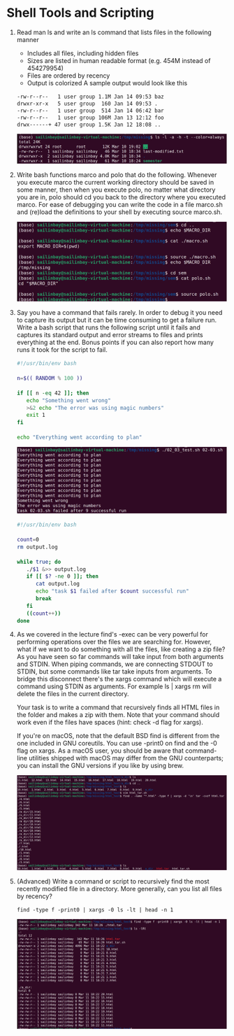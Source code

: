 # Shell Tools and Scripting

1. Read man ls and write an ls command that lists files in the following manner

   - Includes all files, including hidden files
   - Sizes are listed in human readable format (e.g. 454M instead of 454279954)
   - Files are ordered by recency
   - Output is colorized
   A sample output would look like this

   ```shell
   -rw-r--r--   1 user group 1.1M Jan 14 09:53 baz
   drwxr-xr-x   5 user group  160 Jan 14 09:53 .
   -rw-r--r--   1 user group  514 Jan 14 06:42 bar
   -rw-r--r--   1 user group 106M Jan 13 12:12 foo
   drwx------+ 47 user group 1.5K Jan 12 18:08 ..
   ```

   ![02-01](image/02/02-01.png)

2. Write bash functions marco and polo that do the following. Whenever you execute marco the current working directory should be saved in some manner, then when you execute polo, no matter what directory you are in, polo should cd you back to the directory where you executed marco. For ease of debugging you can write the code in a file marco.sh and (re)load the definitions to your shell by executing source marco.sh.

   ![02-02](image/02/02-02.png)

3. Say you have a command that fails rarely. In order to debug it you need to capture its output but it can be time consuming to get a failure run. Write a bash script that runs the following script until it fails and captures its standard output and error streams to files and prints everything at the end. Bonus points if you can also report how many runs it took for the script to fail.

   ```bash
   #!/usr/bin/env bash

   n=$(( RANDOM % 100 ))

   if [[ n -eq 42 ]]; then
      echo "Something went wrong"
      >&2 echo "The error was using magic numbers"
      exit 1
   fi

   echo "Everything went according to plan"
   ```

   ![02-03](image/02/02-03.png)

   ```bash
   #!/usr/bin/env bash

   count=0
   rm output.log

   while true; do
      ./$1 &>> output.log
      if [[ $? -ne 0 ]]; then
         cat output.log
         echo "task $1 failed after $count successful run"
         break
      fi
      ((count++))
   done
   ```

4. As we covered in the lecture find's -exec can be very powerful for performing operations over the files we are searching for. However, what if we want to do something with all the files, like creating a zip file? As you have seen so far commands will take input from both arguments and STDIN. When piping commands, we are connecting STDOUT to STDIN, but some commands like tar take inputs from arguments. To bridge this disconnect there's the xargs command which will execute a command using STDIN as arguments. For example ls | xargs rm will delete the files in the current directory.

   Your task is to write a command that recursively finds all HTML files in the folder and makes a zip with them. Note that your command should work even if the files have spaces (hint: check -d flag for xargs).

   If you're on macOS, note that the default BSD find is different from the one included in GNU coreutils. You can use -print0 on find and the -0 flag on xargs. As a macOS user, you should be aware that command-line utilities shipped with macOS may differ from the GNU counterparts; you can install the GNU versions if you like by using brew.

   ![02-04](image/02/02-04.png)

5. (Advanced) Write a command or script to recursively find the most recently modified file in a directory. More generally, can you list all files by recency?

   ```shell
   find -type f -print0 | xargs -0 ls -lt | head -n 1
   ```

   ![02-05](image/02/02-05.png)
